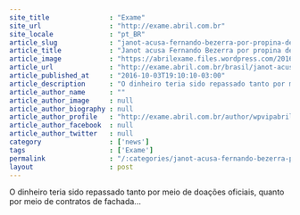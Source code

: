 ```yaml
---
site_title               : "Exame"
site_url                 : "http://exame.abril.com.br"
site_locale              : "pt_BR"
article_slug             : "janot-acusa-fernando-bezerra-por-propina-de-rs-41-milhoes"
article_title            : "Janot acusa Fernando Bezerra por propina de R$ 41 milhões"
article_image            : "https://abrilexame.files.wordpress.com/2016/10/size_960_16_9_bezerra.jpg?quality=70&strip=all&w=960"
article_url              : "http://exame.abril.com.br/brasil/janot-acusa-fernando-bezerra-por-propina-de-r-41-milhoes/"
article_published_at     : "2016-10-03T19:10:10-03:00"
article_description      : "O dinheiro teria sido repassado tanto por meio de doações oficiais, quanto por meio de contratos de fachada..."
article_author_name      : ""
article_author_image     : null
article_author_biography : null
article_author_profile   : "http://exame.abril.com.br/author/wpvipabril/"
article_author_facebook  : null
article_author_twitter   : null
category                 : ['news']
tags                     : ['Exame']
permalink                : "/:categories/janot-acusa-fernando-bezerra-por-propina-de-rs-41-milhoes/"
layout                   : post
---
```


O dinheiro teria sido repassado tanto por meio de doações oficiais, quanto por meio de contratos de fachada...
